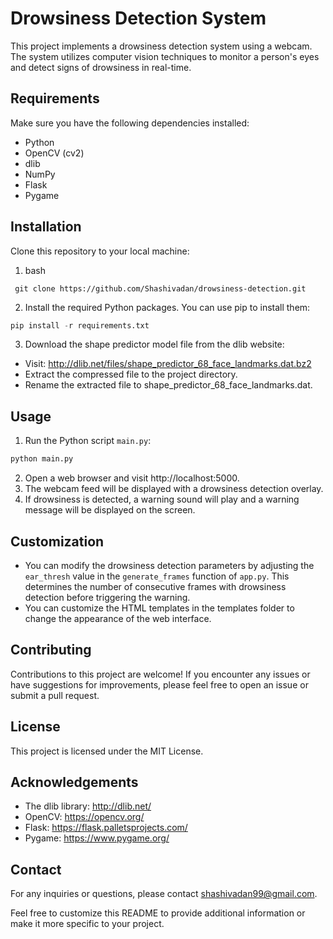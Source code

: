 

# Drowsiness Detection System

This project implements a drowsiness detection system using a webcam. The system utilizes computer vision techniques to monitor a person's eyes and detect signs of drowsiness in real-time.




## Requirements
Make sure you have the following dependencies installed:

- Python 
- OpenCV (cv2)
- dlib
- NumPy
- Flask
- Pygame
## Installation

Clone this repository to your local machine:

1. bash
```Git
 git clone https://github.com/Shashivadan/drowsiness-detection.git
```
2. Install the required Python packages. You can use pip to install them:
```python
pip install -r requirements.txt
```
3. Download the shape predictor model file from the dlib website:

- Visit: http://dlib.net/files/shape_predictor_68_face_landmarks.dat.bz2
- Extract the compressed file to the project directory.
- Rename the extracted file to shape_predictor_68_face_landmarks.dat.

## Usage

1. Run the Python script `main.py`:
```python
python main.py
```
2. Open a web browser and visit http://localhost:5000.
3. The webcam feed will be displayed with a drowsiness detection overlay.
4. If drowsiness is detected, a warning sound will play and a warning message will be displayed on the screen.


## Customization

- You can modify the drowsiness detection parameters by adjusting the `ear_thresh` value in the `generate_frames` function of `app.py`.  This determines the number of consecutive frames with drowsiness detection before triggering the warning.
- You can customize the HTML templates in the templates folder to change the appearance of the web interface.
## Contributing

Contributions to this project are welcome! If you encounter any issues or have suggestions for improvements, please feel free to open an issue or submit a pull request.

## License

This project is licensed under the MIT License.


## Acknowledgements

- The dlib library: http://dlib.net/
- OpenCV: https://opencv.org/
- Flask: https://flask.palletsprojects.com/
- Pygame: https://www.pygame.org/

## Contact

For any inquiries or questions, please contact shashivadan99@gmail.com.

Feel free to customize this README to provide additional information or make it more specific to your project.

